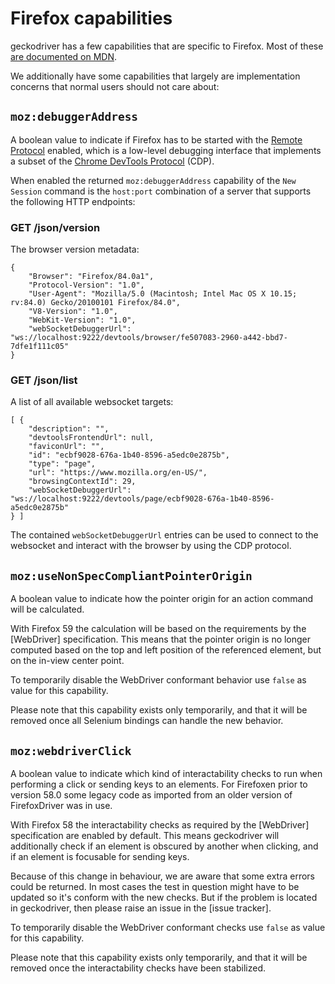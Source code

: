 Firefox capabilities
====================

geckodriver has a few capabilities that are specific to Firefox.
Most of these [are documented on MDN](https://developer.mozilla.org/en-US/docs/Web/WebDriver/Capabilities/firefoxOptions).

We additionally have some capabilities that largely are implementation
concerns that normal users should not care about:


`moz:debuggerAddress`
--------------------

A boolean value to indicate if Firefox has to be started with the
[Remote Protocol] enabled, which is a low-level debugging interface that
implements a subset of the [Chrome DevTools Protocol] (CDP).

When enabled the returned `moz:debuggerAddress` capability of the `New Session`
command is the `host:port` combination of a server that supports the following
HTTP endpoints:

### GET /json/version

The browser version metadata:

    {
        "Browser": "Firefox/84.0a1",
        "Protocol-Version": "1.0",
        "User-Agent": "Mozilla/5.0 (Macintosh; Intel Mac OS X 10.15; rv:84.0) Gecko/20100101 Firefox/84.0",
        "V8-Version": "1.0",
        "WebKit-Version": "1.0",
        "webSocketDebuggerUrl": "ws://localhost:9222/devtools/browser/fe507083-2960-a442-bbd7-7dfe1f111c05"
    }

### GET /json/list

A list of all available websocket targets:

    [ {
        "description": "",
        "devtoolsFrontendUrl": null,
        "faviconUrl": "",
        "id": "ecbf9028-676a-1b40-8596-a5edc0e2875b",
        "type": "page",
        "url": "https://www.mozilla.org/en-US/",
        "browsingContextId": 29,
        "webSocketDebuggerUrl": "ws://localhost:9222/devtools/page/ecbf9028-676a-1b40-8596-a5edc0e2875b"
    } ]

The contained `webSocketDebuggerUrl` entries can be used to connect to the
websocket and interact with the browser by using the CDP protocol.

[Remote Protocol]: /remote/index.rst
[Chrome DevTools Protocol]: https://chromedevtools.github.io/devtools-protocol/


`moz:useNonSpecCompliantPointerOrigin`
--------------------------------------

A boolean value to indicate how the pointer origin for an action
command will be calculated.

With Firefox 59 the calculation will be based on the requirements
by the [WebDriver] specification. This means that the pointer origin
is no longer computed based on the top and left position of the
referenced element, but on the in-view center point.

To temporarily disable the WebDriver conformant behavior use `false`
as value for this capability.

Please note that this capability exists only temporarily, and that
it will be removed once all Selenium bindings can handle the new
behavior.


`moz:webdriverClick`
--------------------

A boolean value to indicate which kind of interactability checks
to run when performing a click or sending keys to an elements. For
Firefoxen prior to version 58.0 some legacy code as imported from
an older version of FirefoxDriver was in use.

With Firefox 58 the interactability checks as required by the
[WebDriver] specification are enabled by default. This means
geckodriver will additionally check if an element is obscured by
another when clicking, and if an element is focusable for sending
keys.

Because of this change in behaviour, we are aware that some extra
errors could be returned. In most cases the test in question might
have to be updated so it's conform with the new checks. But if the
problem is located in geckodriver, then please raise an issue in
the [issue tracker].

To temporarily disable the WebDriver conformant checks use `false`
as value for this capability.

Please note that this capability exists only temporarily, and that
it will be removed once the interactability checks have been
stabilized.

